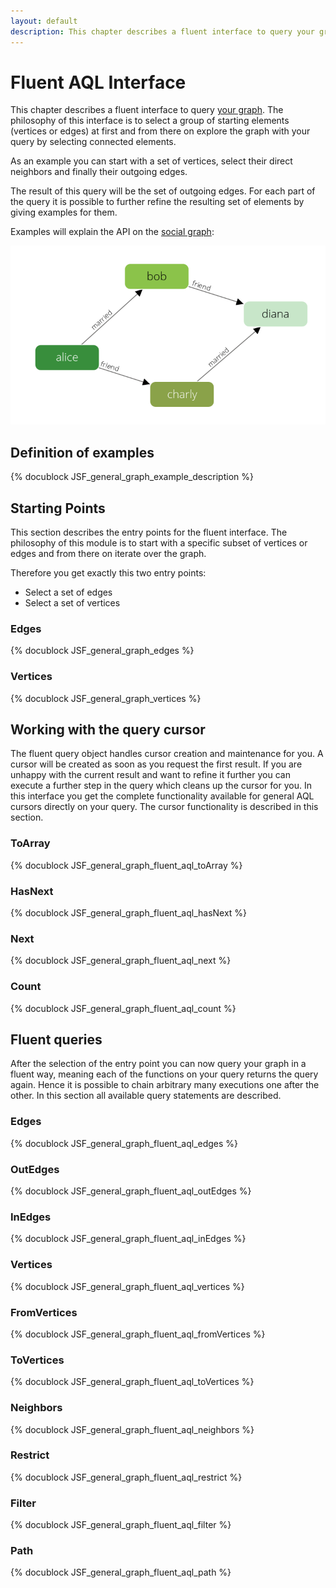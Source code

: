 ```yaml
---
layout: default
description: This chapter describes a fluent interface to query your graph
---
```

Fluent AQL Interface
====================

This chapter describes a fluent interface to query [your graph](graphs.html).
The philosophy of this interface is to select a group of starting elements (vertices or edges) at first and from there on explore the graph with your query by selecting connected elements.

As an example you can start with a set of vertices, select their direct neighbors and finally their outgoing edges.

The result of this query will be the set of outgoing edges.
For each part of the query it is possible to further refine the resulting set of elements by giving examples for them.

Examples will explain the API on the [social graph](graphs.html#the-social-graph):

![Social Example Graph](../images/social_graph.png)

Definition of examples
----------------------
{% docublock JSF_general_graph_example_description %}

Starting Points
---------------

This section describes the entry points for the fluent interface.
The philosophy of this module is to start with a specific subset of vertices or edges and from there on iterate over the graph.

Therefore you get exactly this two entry points:

* Select a set of edges
* Select a set of vertices

### Edges
{% docublock JSF_general_graph_edges %}

### Vertices
{% docublock JSF_general_graph_vertices %}

Working with the query cursor
-----------------------------

The fluent query object handles cursor creation and maintenance for you.
A cursor will be created as soon as you request the first result.
If you are unhappy with the current result and want to refine it further you can execute a further step in the query which cleans up the cursor for you.
In this interface you get the complete functionality available for general AQL cursors directly on your query.
The cursor functionality is described in this section.

### ToArray
{% docublock JSF_general_graph_fluent_aql_toArray %}

### HasNext
{% docublock JSF_general_graph_fluent_aql_hasNext %}

### Next
{% docublock JSF_general_graph_fluent_aql_next %}

### Count
{% docublock JSF_general_graph_fluent_aql_count %}

Fluent queries
--------------

After the selection of the entry point you can now query your graph in
a fluent way, meaning each of the functions on your query returns the query again.
Hence it is possible to chain arbitrary many executions one after the other.
In this section all available query statements are described.

### Edges
{% docublock JSF_general_graph_fluent_aql_edges %}

### OutEdges
{% docublock JSF_general_graph_fluent_aql_outEdges %}

### InEdges
{% docublock JSF_general_graph_fluent_aql_inEdges %}

### Vertices
{% docublock JSF_general_graph_fluent_aql_vertices %}

### FromVertices
{% docublock JSF_general_graph_fluent_aql_fromVertices %}

### ToVertices
{% docublock JSF_general_graph_fluent_aql_toVertices %}

### Neighbors
{% docublock JSF_general_graph_fluent_aql_neighbors %}

### Restrict
{% docublock JSF_general_graph_fluent_aql_restrict %}

### Filter
{% docublock JSF_general_graph_fluent_aql_filter %}

### Path
{% docublock JSF_general_graph_fluent_aql_path %}


